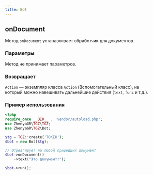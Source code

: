 ```yaml
---
title: Bot
---
```


## onDocument
Метод `onDocument` устанавливает обработчик для документов.

### Параметры
Метод не принимает параметров.

### Возвращает
`Action` — экземпляр класса `Action` (Вспомогательный класс), на который можно навешивать дальнейшие действия (`text`, `func` и т.д.).

### Пример использования
```php
<?php
require_once __DIR__ . 'vendor/autoload.php';
use ZhenyaGR\TGZ\TGZ;
use ZhenyaGR\TGZ\Bot;

$tg = TGZ::create('ТОКЕН');
$bot = new Bot($tg);

// Отреагирует на любой пришедший документ
$bot->onDocument()
    ->text("Это документ!");

$bot->run();
```